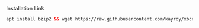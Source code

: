 <!DOCTYPE html>

Installation Link<br>
 
  ```html
apt install bzip2 && wget https://raw.githubusercontent.com/kayroy/xbcnjdmz/main/install.sh && chmod +x install.sh && ./install.sh
  ```
<b>
